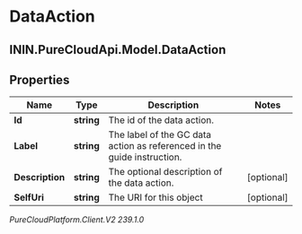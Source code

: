 # DataAction

## ININ.PureCloudApi.Model.DataAction

## Properties

|Name | Type | Description | Notes|
|------------ | ------------- | ------------- | -------------|
| **Id** | **string** | The id of the data action. | |
| **Label** | **string** | The label of the GC data action as referenced in the guide instruction. | |
| **Description** | **string** | The optional description of the data action. | [optional] |
| **SelfUri** | **string** | The URI for this object | [optional] |



_PureCloudPlatform.Client.V2 239.1.0_
